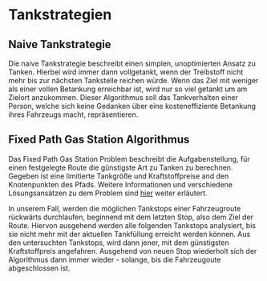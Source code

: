 # Tankstrategien



## Naive Tankstrategie

Die naive Tankstrategie beschreibt einen simplen, unoptimierten Ansatz zu Tanken. Hierbei wird immer dann vollgetankt, wenn der Treibstoff nicht mehr bis zur nächsten Tankstelle reichen würde. Wenn das Ziel mit weniger als einer vollen Betankung erreichbar ist, wird nur so viel getankt um am Zielort anzukommen.
Dieser Algorithmus soll das Tankverhalten einer Person, welche sich keine Gedanken über eine kosteneffiziente Betankung ihres Fahrzeugs macht, repräsentieren.

## Fixed Path Gas Station Algorithmus

Das Fixed Path Gas Station Problem beschreibt die Aufgabenstellung, für einen festgelegte Route die günstigste Art zu Tanken zu berechnen. Gegeben ist eine limitierte Tankgröße und Kraftstoffpreise and den Knotenpunkten des Pfads.
Weitere Informationen und verschiedene Lösungsansätzen zu dem Problem sind [hier]() weiter erläutert.

In unserem Fall, werden die möglichen Tankstops einer Fahrzeugroute rückwärts durchlaufen, beginnend mit dem letzten Stop, also dem Ziel der Route. Hiervon ausgehend werden alle folgenden Tankstops analysiert, bis sie nicht mehr mit der aktuellen Tankfüllung erreicht werden können. Aus den untersuchten Tankstops, wird dann jener, mit dem günstigsten Kraftstoffpreis angefahren. Ausgehend von neuen Stop wiederholt sich der Algorithmus dann immer wieder - solange, bis die Fahrzeugoute abgeschlossen ist.